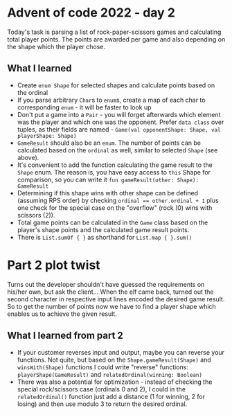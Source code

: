# Advent of code 2022 - day 2

Today's task is parsing a list of rock-paper-scissors games and calculating total player points. The points are awarded
per game and also depending on the shape which the player chose.

## What I learned

* Create `enum Shape` for selected shapes and calculate points based on the ordinal
* If you parse arbitrary `Char`s to `enum`s, create a map of each char to corresponding `enum` - it will be faster to
  look up
* Don't put a game into a `Pair` - you will forget afterwards which element was the player and which one was the
  opponent. Prefer `data class` over tuples, as their fields are
  named - `Game(val opponentShape: Shape, val playerShape: Shape)`
* `GameResult` should also be an `enum`. The number of points can be calculated based on the `ordinal` as well, similar
  to selected `Shape` (see above).
* It's convenient to add the function calculating the game result to the `Shape` enum. The reason is, you have easy
  access to `this` Shape for comparison, so you can write it `fun gameResult(other: Shape): GameResult`
* Determining if this shape wins with other shape can be defined (assuming RPS order) by
  checking `ordinal == other.ordinal + 1` plus one check for the special case on the "overflow" (rock (0) wins with
  scissors (2)).
* Total game points can be calculated in the `Game` class based on the player's shape points and the calculated game
  result points.
* There is `List.sumOf { }` as shorthand for `List.map { }.sum()`

# Part 2 plot twist

Turns out the developer shouldn't have guessed the requirements on his/her own, but ask the client... When the elf came
back, turned out the second character in respective input lines encoded the desired game result.
So to get the number of points now we have to find a player shape which enables us to achieve the given result.

## What I learned from part 2

* If your customer reverses input and output, maybe you can reverse your functions. Not quite, but based on
  the `Shape.gameResult(Shape)` and `winsWith(Shape)` functions I could write "reverse"
  functions: `playerShape(GameResult)` and `relatedOrdinal(winning: Boolean)`
* There was also a potential for optimization - instead of checking the special rock/scissors case (ordinals 0 and 2), I
  could in the `relatedOrdinal()` function just add a distance (1 for winning, 2 for losing) and then use modulo 3 to
  return the desired ordinal.